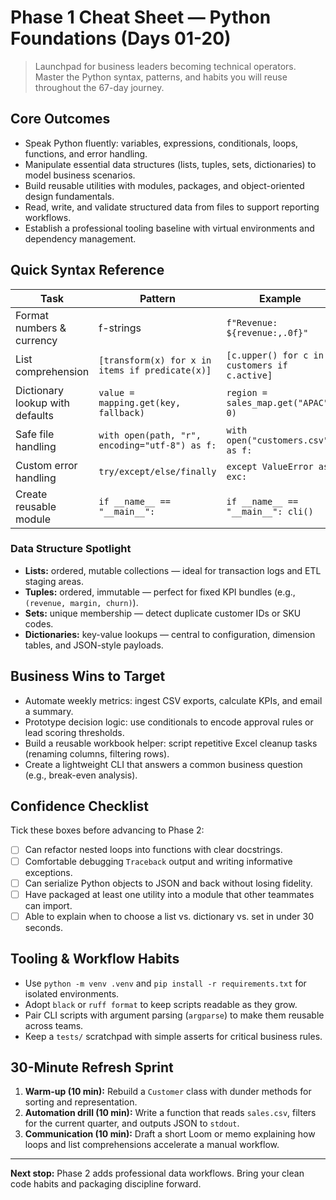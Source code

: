 # Phase 1 Cheat Sheet — Python Foundations (Days 01-20)

> Launchpad for business leaders becoming technical operators. Master the Python syntax, patterns, and habits you will reuse throughout the 67-day journey.

## Core Outcomes

- Speak Python fluently: variables, expressions, conditionals, loops, functions, and error handling.
- Manipulate essential data structures (lists, tuples, sets, dictionaries) to model business scenarios.
- Build reusable utilities with modules, packages, and object-oriented design fundamentals.
- Read, write, and validate structured data from files to support reporting workflows.
- Establish a professional tooling baseline with virtual environments and dependency management.

## Quick Syntax Reference

| Task | Pattern | Example |
|------|---------|---------|
| Format numbers & currency | f-strings | `f"Revenue: ${revenue:,.0f}"` |
| List comprehension | `[transform(x) for x in items if predicate(x)]` | `[c.upper() for c in customers if c.active]` |
| Dictionary lookup with defaults | `value = mapping.get(key, fallback)` | `region = sales_map.get("APAC", 0)` |
| Safe file handling | `with open(path, "r", encoding="utf-8") as f:` | `with open("customers.csv") as f:` |
| Custom error handling | `try/except/else/finally` | `except ValueError as exc:` |
| Create reusable module | `if __name__ == "__main__":` | `if __name__ == "__main__": cli()` |

### Data Structure Spotlight

- **Lists:** ordered, mutable collections — ideal for transaction logs and ETL staging areas.
- **Tuples:** ordered, immutable — perfect for fixed KPI bundles (e.g., `(revenue, margin, churn)`).
- **Sets:** unique membership — detect duplicate customer IDs or SKU codes.
- **Dictionaries:** key-value lookups — central to configuration, dimension tables, and JSON-style payloads.

## Business Wins to Target

- Automate weekly metrics: ingest CSV exports, calculate KPIs, and email a summary.
- Prototype decision logic: use conditionals to encode approval rules or lead scoring thresholds.
- Build a reusable workbook helper: script repetitive Excel cleanup tasks (renaming columns, filtering rows).
- Create a lightweight CLI that answers a common business question (e.g., break-even analysis).

## Confidence Checklist

Tick these boxes before advancing to Phase 2:

- [ ] Can refactor nested loops into functions with clear docstrings.
- [ ] Comfortable debugging `Traceback` output and writing informative exceptions.
- [ ] Can serialize Python objects to JSON and back without losing fidelity.
- [ ] Have packaged at least one utility into a module that other teammates can import.
- [ ] Able to explain when to choose a list vs. dictionary vs. set in under 30 seconds.

## Tooling & Workflow Habits

- Use `python -m venv .venv` and `pip install -r requirements.txt` for isolated environments.
- Adopt `black` or `ruff format` to keep scripts readable as they grow.
- Pair CLI scripts with argument parsing (`argparse`) to make them reusable across teams.
- Keep a `tests/` scratchpad with simple asserts for critical business rules.

## 30-Minute Refresh Sprint

1. **Warm-up (10 min):** Rebuild a `Customer` class with dunder methods for sorting and representation.
2. **Automation drill (10 min):** Write a function that reads `sales.csv`, filters for the current quarter, and outputs JSON to `stdout`.
3. **Communication (10 min):** Draft a short Loom or memo explaining how loops and list comprehensions accelerate a manual workflow.

---

**Next stop:** Phase 2 adds professional data workflows. Bring your clean code habits and packaging discipline forward.
